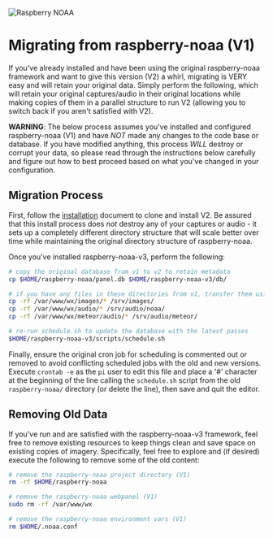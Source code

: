 ![Raspberry NOAA](../assets/header_1600_v2.png)

# Migrating from raspberry-noaa (V1)

If you've already installed and have been using the original raspberry-noaa framework and want to give
this version (V2) a whirl, migrating is VERY easy and will retain your original data. Simply perform
the following, which will retain your original captures/audio in their original locations while making
copies of them in a parallel structure to run V2 (allowing you to switch back if you aren't satisfied
with V2).

**WARNING**: The below process assumes you've installed and configured raspberry-noaa (V1) and have
*NOT* made any changes to the code base or database. If you have modified anything, this process *WILL*
destroy or corrupt your data, so please read through the instructions below carefully and figure out how
to best proceed based on what you've changed in your configuration.

## Migration Process

First, follow the [installation](install.md) document to clone and install V2. Be assured that this install
process does *not* destroy any of your captures or audio - it sets up a completely different directory structure
that will scale better over time while maintaining the original directory structure of raspberry-noaa.

Once you've installed raspberry-noaa-v3, perform the following:

```bash
# copy the original database from v1 to v2 to retain metadata
cp $HOME/raspberry-noaa/panel.db $HOME/raspberry-noaa-v3/db/

# if you have any files in these directories from v1, transfer them using the following:
cp -rf /var/www/wx/images/* /srv/images/
cp -rf /var/www/wx/audio/* /srv/audio/noaa/
cp -rf /var/www/wx/meteor/audio/* /srv/audio/meteor/

# re-run schedule.sh to update the database with the latest passes
$HOME/raspberry-noaa-v3/scripts/schedule.sh
```

Finally, ensure the original cron job for scheduling is commented out or removed to avoid conflicting
scheduled jobs with the old and new versions. Execute `crontab -e` as the `pi` user to edit this file
and place a '#' character at the beginning of the line calling the `schedule.sh` script from the old
`raspberry-noaa/` directory (or delete the line), then save and quit the editor.

## Removing Old Data

If you've run and are satisfied with the raspberry-noaa-v3 framework, feel free to remove existing
resources to keep things clean and save space on existing copies of imagery. Specifically, feel free
to explore and (if desired) execute the following to remove some of the old content:

```bash
# remove the raspberry-noaa project directory (V1)
rm -rf $HOME/raspberry-noaa

# remove the raspberry-noaa webpanel (V1)
sudo rm -rf /var/www/wx

# remove the raspberry-noaa environment vars (V1)
rm $HOME/.noaa.conf
```
